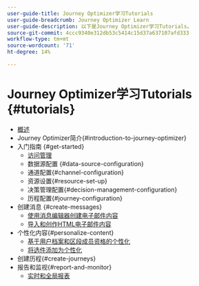 ```yaml
---
user-guide-title: Journey Optimizer学习Tutorials
user-guide-breadcrumb: Journey Optimizer Learn
user-guide-description: 以下是Journey Optimizer学习Tutorials。
source-git-commit: 4ccc9340e312db53c5414c15d37a637107afd333
workflow-type: tm+mt
source-wordcount: '71'
ht-degree: 14%

---
```



# Journey Optimizer学习Tutorials {#tutorials}

+ [概述](/help/overview.md)
+ Journey Optimizer简介{#introduction-to-journey-optimizer}
+ 入门指南 {#get-started}
   + [访问管理](/help/set-up-access/access-management.md)
   + 数据源配置 {#data-source-configuration}
   + 通道配置{#channel-configuration}
   + 资源设置{#resource-set-up}
   + 决策管理配置{#decision-management-configuration}
   + 历程配置{#journey-configuration}
+ 创建消息 {#create-messages}
   + [使用消息编辑器创建电子邮件内容](/help/create-messages/create-email-content-with-the-message-editor.md)
   + [导入和创作HTML电子邮件内容](/help/create-messages/import-and-author-html-email-content.md)
+ 个性化内容{#personalize-content}
   + [基于用户档案和区段成员资格的个性化](/help/personalize-content/profile-and-segment-membership-based-personalization.md)
   + [将选件添加为个性化](/help/personalize-content/add-offer-decisioning-to-messages.md)
+ 创建历程{#create-journeys}
+ 报告和监视{#report-and-monitor}
   + [实时和全局报表](/help/report-and-monitor/live-and-global-reports.md)
